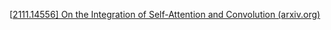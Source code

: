 [[2111.14556\] On the Integration of Self-Attention and Convolution (arxiv.org)](https://arxiv.org/abs/2111.14556)